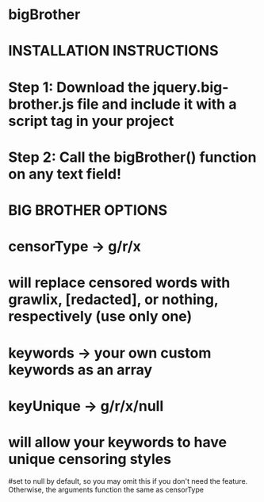 # bigBrother

# INSTALLATION INSTRUCTIONS

# Step 1: Download the jquery.big-brother.js file and include it with a script tag in your project
# Step 2: Call the bigBrother() function on any text field!

# BIG BROTHER OPTIONS

# censorType -> g/r/x 
# will replace censored words with grawlix, [redacted], or nothing, respectively (use only one)

# keywords -> your own custom keywords as an array

# keyUnique -> g/r/x/null 
# will allow your keywords to have unique censoring styles
#set to null by default, so you may omit this if you don't need the feature. Otherwise, the arguments function the same as censorType
